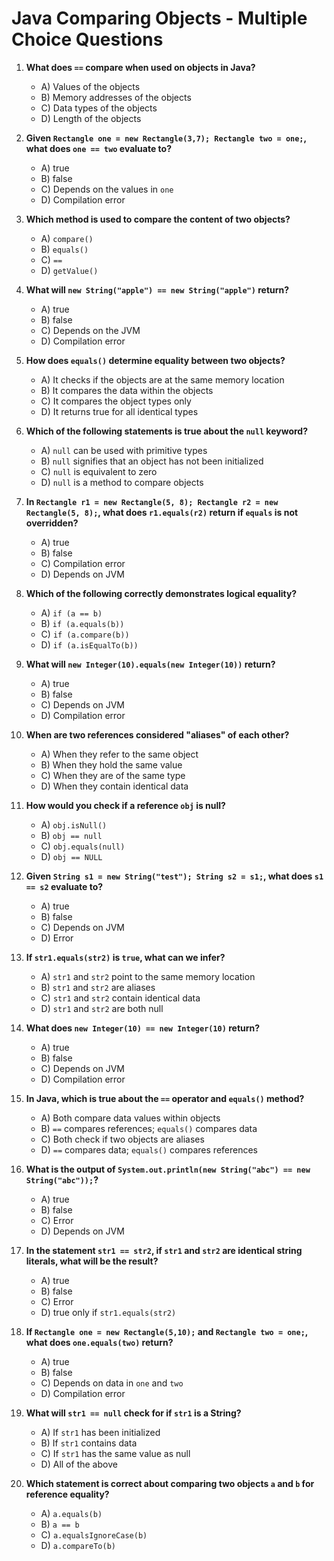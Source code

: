 
# Java Comparing Objects - Multiple Choice Questions

1. **What does `==` compare when used on objects in Java?**
    - A) Values of the objects
    - B) Memory addresses of the objects
    - C) Data types of the objects
    - D) Length of the objects

2. **Given `Rectangle one = new Rectangle(3,7); Rectangle two = one;`, what does `one == two` evaluate to?**
    - A) true
    - B) false
    - C) Depends on the values in `one`
    - D) Compilation error

3. **Which method is used to compare the content of two objects?**
    - A) `compare()`
    - B) `equals()`
    - C) `==`
    - D) `getValue()`

4. **What will `new String("apple") == new String("apple")` return?**
    - A) true
    - B) false
    - C) Depends on the JVM
    - D) Compilation error

5. **How does `equals()` determine equality between two objects?**
    - A) It checks if the objects are at the same memory location
    - B) It compares the data within the objects
    - C) It compares the object types only
    - D) It returns true for all identical types

6. **Which of the following statements is true about the `null` keyword?**
    - A) `null` can be used with primitive types
    - B) `null` signifies that an object has not been initialized
    - C) `null` is equivalent to zero
    - D) `null` is a method to compare objects

7. **In `Rectangle r1 = new Rectangle(5, 8); Rectangle r2 = new Rectangle(5, 8);`, what does `r1.equals(r2)` return if `equals` is not overridden?**
    - A) true
    - B) false
    - C) Compilation error
    - D) Depends on JVM

8. **Which of the following correctly demonstrates logical equality?**
    - A) `if (a == b)`
    - B) `if (a.equals(b))`
    - C) `if (a.compare(b))`
    - D) `if (a.isEqualTo(b))`

9. **What will `new Integer(10).equals(new Integer(10))` return?**
    - A) true
    - B) false
    - C) Depends on JVM
    - D) Compilation error

10. **When are two references considered "aliases" of each other?**
    - A) When they refer to the same object
    - B) When they hold the same value
    - C) When they are of the same type
    - D) When they contain identical data

11. **How would you check if a reference `obj` is null?**
    - A) `obj.isNull()`
    - B) `obj == null`
    - C) `obj.equals(null)`
    - D) `obj == NULL`

12. **Given `String s1 = new String("test"); String s2 = s1;`, what does `s1 == s2` evaluate to?**
    - A) true
    - B) false
    - C) Depends on JVM
    - D) Error

13. **If `str1.equals(str2)` is `true`, what can we infer?**
    - A) `str1` and `str2` point to the same memory location
    - B) `str1` and `str2` are aliases
    - C) `str1` and `str2` contain identical data
    - D) `str1` and `str2` are both null

14. **What does `new Integer(10) == new Integer(10)` return?**
    - A) true
    - B) false
    - C) Depends on JVM
    - D) Compilation error

15. **In Java, which is true about the `==` operator and `equals()` method?**
    - A) Both compare data values within objects
    - B) `==` compares references; `equals()` compares data
    - C) Both check if two objects are aliases
    - D) `==` compares data; `equals()` compares references

16. **What is the output of `System.out.println(new String("abc") == new String("abc"));`?**
    - A) true
    - B) false
    - C) Error
    - D) Depends on JVM

17. **In the statement `str1 == str2`, if `str1` and `str2` are identical string literals, what will be the result?**
    - A) true
    - B) false
    - C) Error
    - D) true only if `str1.equals(str2)`

18. **If `Rectangle one = new Rectangle(5,10);` and `Rectangle two = one;`, what does `one.equals(two)` return?**
    - A) true
    - B) false
    - C) Depends on data in `one` and `two`
    - D) Compilation error

19. **What will `str1 == null` check for if `str1` is a String?**
    - A) If `str1` has been initialized
    - B) If `str1` contains data
    - C) If `str1` has the same value as null
    - D) All of the above

20. **Which statement is correct about comparing two objects `a` and `b` for reference equality?**
    - A) `a.equals(b)`
    - B) `a == b`
    - C) `a.equalsIgnoreCase(b)`
    - D) `a.compareTo(b)`  
